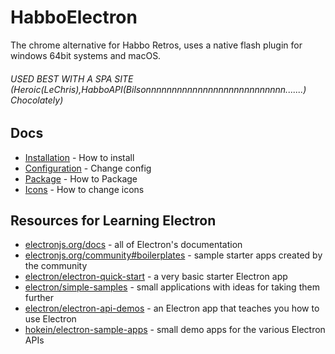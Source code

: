 # HabboElectron

The chrome alternative for Habbo Retros, uses a native flash plugin for windows 64bit systems and macOS.

###### USED BEST WITH A SPA SITE (Heroic(LeChris),HabboAPI(Bilsonnnnnnnnnnnnnnnnnnnnnnnnnnn.......) Chocolately)

## Docs

- [Installation](/docs/installation.md) - How to install
- [Configuration](/docs/config.md) - Change config
- [Package](/docs/packaging.md) - How to Package
- [Icons](/docs/icons.md) - How to change icons

## Resources for Learning Electron

- [electronjs.org/docs](https://electronjs.org/docs) - all of Electron's documentation
- [electronjs.org/community#boilerplates](https://electronjs.org/community#boilerplates) - sample starter apps created by the community
- [electron/electron-quick-start](https://github.com/electron/electron-quick-start) - a very basic starter Electron app
- [electron/simple-samples](https://github.com/electron/simple-samples) - small applications with ideas for taking them further
- [electron/electron-api-demos](https://github.com/electron/electron-api-demos) - an Electron app that teaches you how to use Electron
- [hokein/electron-sample-apps](https://github.com/hokein/electron-sample-apps) - small demo apps for the various Electron APIs
